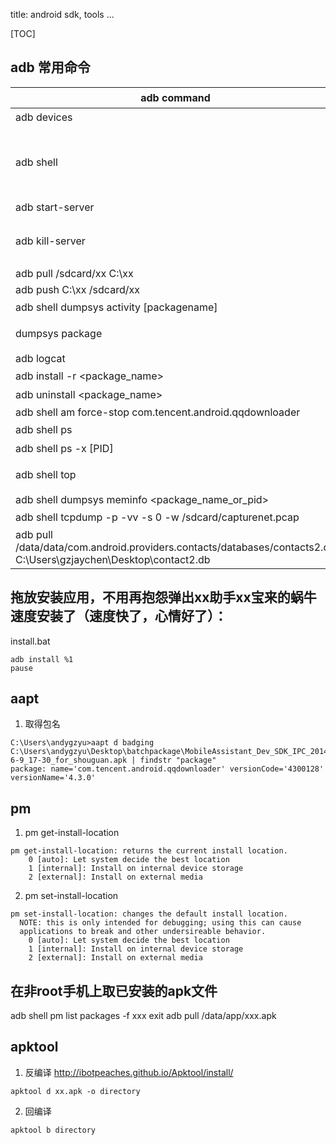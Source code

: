 title: android sdk, tools ...

[TOC]

## adb 常用命令
                              
| adb command                   | 说明                                              |
| ----------------------------- | ------------------------------------------------- |
| adb devices                   | 列出所有android设备 |
| adb shell                     | 多设备时，使用-s参数指定设备，比如: adb -s 04bef3bb0044becd shell |
| adb start-server              | 启动adb服务 |
| adb kill-server               | 关闭adb服务， adb shell 连接不上时可以尝试这个命令                    |
| adb pull /sdcard/xx C:\xx     ||
| adb push C:\xx /sdcard/xx     ||
| adb shell dumpsys activity [packagename] | 查看活动页面 | 
| dumpsys package | 查看所有安装的包信息 |
| adb logcat | |
| adb install -r <package_name>| 更新安装 |
| adb uninstall <package_name>| 卸载 |
| adb shell am force-stop com.tencent.android.qqdownloader||
| adb shell ps | 查看进程列表 |
| adb shell ps -x [PID] | 查看指定进程状态 |
| adb shell top | 查看内存（VSS RSS）和CPU使用情况 |
| adb shell dumpsys meminfo <package_name_or_pid> | | 
| adb shell tcpdump -p -vv -s 0 -w /sdcard/capturenet.pcap | tcpdump包 |
|adb pull /data/data/com.android.providers.contacts/databases/contacts2.db C:\Users\gzjaychen\Desktop\contact2.db| 获取联系人db |

## 拖放安装应用，不用再抱怨弹出xx助手xx宝来的蜗牛速度安装了（速度快了，心情好了）：
install.bat
```
adb install %1
pause
```

## aapt
1. 取得包名
```
C:\Users\andygzyu>aapt d badging C:\Users\andygzyu\Desktop\batchpackage\MobileAssistant_Dev_SDK_IPC_2014-6-9_17-30_for_shouguan.apk | findstr "package"
package: name='com.tencent.android.qqdownloader' versionCode='4300128' versionName='4.3.0'
```

## pm
1. pm get-install-location

```
pm get-install-location: returns the current install location.
    0 [auto]: Let system decide the best location
    1 [internal]: Install on internal device storage
    2 [external]: Install on external media
```
2. pm set-install-location

```
pm set-install-location: changes the default install location.
  NOTE: this is only intended for debugging; using this can cause
  applications to break and other undersireable behavior.
    0 [auto]: Let system decide the best location
    1 [internal]: Install on internal device storage
    2 [external]: Install on external media
```

## 在非root手机上取已安装的apk文件
adb shell
pm list packages -f xxx
exit
adb pull /data/app/xxx.apk

## apktool
1. 反编译
http://ibotpeaches.github.io/Apktool/install/
```
apktool d xx.apk -o directory
```
2. 回编译
```
apktool b directory
```





